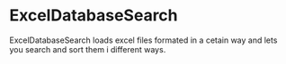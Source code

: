 # ExcelDatabaseSearch
ExcelDatabaseSearch loads excel files formated in a cetain way and lets you search and sort them i different ways.
